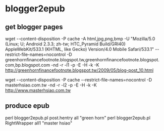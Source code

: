 # blogger2epub #

## get blogger pages ##
wget --content-disposition -P cache -A html,jpg,png,bmp -U "Mozilla/5.0 (Linux; U; Android 2.3.3; zh-tw; HTC_Pyramid Build/GRI40) AppleWebKit/533.1 (KHTML, like Gecko) Version/4.0 Mobile Safari/533.1" --restrict-file-names=nocontrol -D greenhornfinancefootnote.blogspot.tw,greenhornfinancefootnote.blogspot.com,bp.blogspot.com -nd -r -l1 -p -E -H -k -K http://greenhornfinancefootnote.blogspot.tw/2009/05/blog-post_10.html

wget --content-disposition -P cache --restrict-file-names=nocontrol -D masterhsiao.com.tw -nd -r -l2 -p -E -H -k -K http://www.masterhsiao.com.tw


## produce epub ##
perl blogger2epub.pl post.hentry all "green horn"
perl blogger2epub.pl RightWrapper all1 "master hsiao"
